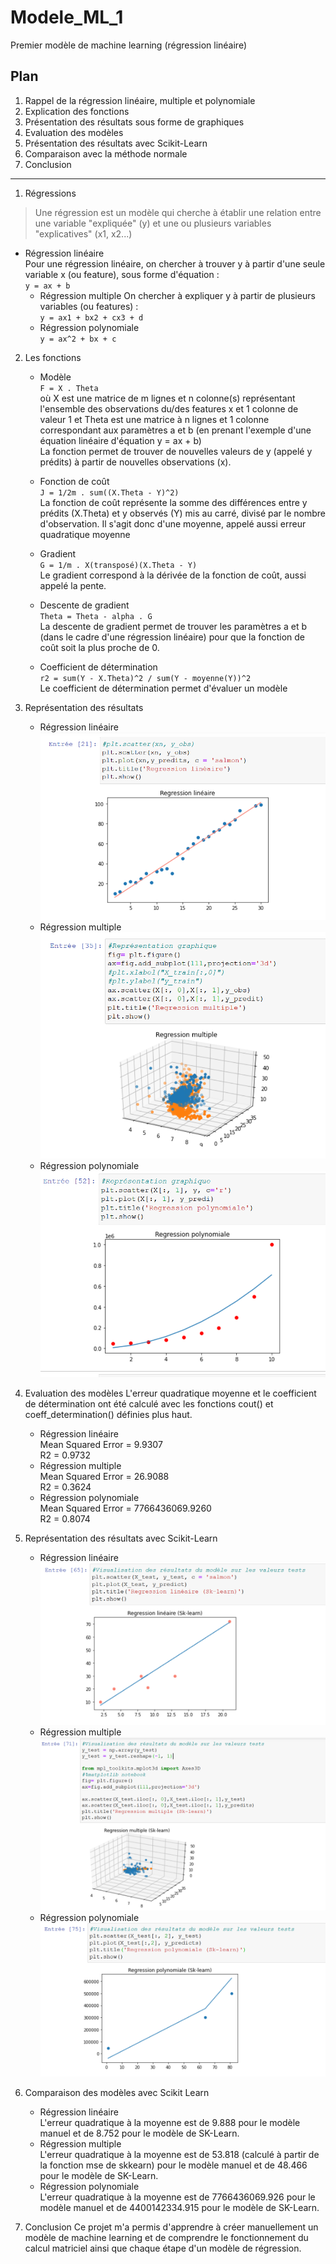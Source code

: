 # Modele_ML_1
 Premier modèle de machine learning (régression linéaire)

## Plan
1. Rappel de la régression linéaire, multiple et polynomiale
2. Explication des fonctions
3. Présentation des résultats sous forme de graphiques
4. Evaluation des modèles
5. Présentation des résultats avec Scikit-Learn
6. Comparaison avec la méthode normale
7. Conclusion

---------------

1. Régressions
> Une régression est un modèle qui cherche à établir une relation entre une variable "expliquée" (y) et une ou plusieurs variables "explicatives" (x1, x2...)    


- Régression linéaire  
Pour une régression linéaire, on chercher à trouver y à partir d'une seule variable x (ou feature), sous forme d'équation :   
`y = ax + b`   
    - Régression multiple
On chercher à expliquer y à partir de plusieurs variables (ou features) :    
`y = ax1 + bx2 + cx3 + d`  
    - Régression polynomiale  
`y = ax^2 + bx + c`   

2. Les fonctions
    - Modèle  
 `F = X . Theta`     
 où X est une matrice de m lignes et n colonne(s) représentant l'ensemble des observations du/des features x et 1 colonne de valeur 1
 et Theta est une matrice à n lignes et 1 colonne correspondant aux paramètres a et b (en prenant l'exemple d'une équation linéaire d'équation y = ax + b)  
La fonction permet de trouver de nouvelles valeurs de y (appelé y prédits) à partir de nouvelles observations (x).

    - Fonction de coût  
`J = 1/2m . sum((X.Theta - Y)^2)`  
La fonction de coût représente la somme des différences entre y prédits (X.Theta) et y observés (Y) mis au carré, divisé par le nombre d'observation. Il s'agit donc d'une moyenne, appelé aussi erreur quadratique moyenne  

    - Gradient  
 `G = 1/m . X(transposé)(X.Theta - Y)`  
 Le gradient correspond à la dérivée de la fonction de coût, aussi appelé la pente.  
 
    - Descente de gradient  
`Theta = Theta - alpha . G`  
La descente de gradient permet de trouver les paramètres a et b (dans le cadre d'une régression linéaire) pour que la fonction de coût soit la plus proche de 0.  

    - Coefficient de détermination  
`r2 = sum(Y - X.Theta)^2 / sum(Y - moyenne(Y))^2`  
Le coefficient de détermination permet d'évaluer un modèle

3. Représentation des résultats
    - Régression linéaire  
![Regression lineaire](https://github.com/PLepelley/Modele_ML_1/blob/main/reg_simple.png)
    - Régression multiple  
![Regression multiple](reg_multiple.png) 
    - Régression polynomiale  
![Regression polynomiale](reg_polynomiale.png)

4. Evaluation des modèles
L'erreur quadratique moyenne et le coefficient de détermination ont été calculé avec les fonctions cout() et coeff_determination() définies plus haut.
    - Régression linéaire  
Mean Squared Error = 9.9307   
R2 = 0.9732  
    - Régression multiple  
Mean Squared Error = 26.9088    
R2 = 0.3624  
    - Régression polynomiale  
Mean Squared Error = 7766436069.9260    
R2 = 0.8074  

5. Représentation des résultats avec Scikit-Learn
    - Régression linéaire  
![Regression lineaire](reg_simple_sklearn.png)
    - Régression multiple  
![Regression multiple](reg_multiple_sklearn.png) 
    - Régression polynomiale  
![Regression polynomiale](reg_polynomiale_sklearn.png)


6. Comparaison des modèles avec Scikit Learn
    - Régression linéaire  
L'erreur quadratique à la moyenne est de 9.888 pour le modèle manuel et de 8.752 pour le modèle de SK-Learn.  
    - Régression multiple  
L'erreur quadratique à la moyenne est de 53.818 (calculé à partir de la fonction mse de skkearn) pour le modèle manuel et de 48.466 pour le modèle de SK-Learn.    
    - Régression polynomiale  
L'erreur quadratique à la moyenne est de 7766436069.926 pour le modèle manuel et de 4400142334.915 pour le modèle de SK-Learn.  

7. Conclusion
Ce projet m'a permis d'apprendre à créer manuellement un modèle de machine learning et de comprendre le fonctionnement du calcul matriciel ainsi que chaque étape d'un modèle de régression. 
